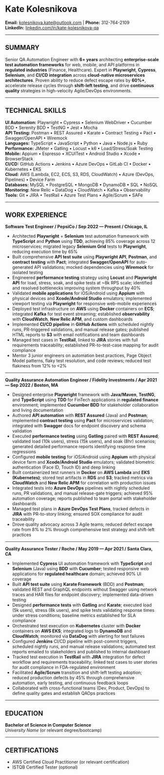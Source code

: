 # Kate Kolesnikova
**Email:** kolesnikova.kate@outlook.com | **Phone:** 312-764-2109  
**LinkedIn:** [linkedin.com/in/kate-kolesnikova-qa](https://www.linkedin.com/in/kate-kolesnikova-qa/)

---

## SUMMARY

Senior QA Automation Engineer with **6+ years** architecting **enterprise-scale test automation frameworks** for web, mobile, and API platforms in **regulated industries** (Finance, Healthcare). Expert in **Playwright**, **Cypress**, **Selenium**, and **CI/CD integration** across **cloud-native microservices architectures**. Proven ability to reduce defect escape rates by **60%+**, accelerate release cycles through **shift-left testing**, and drive **continuous quality** strategies in high-velocity Agile/DevOps environments.

---

## TECHNICAL SKILLS

**UI Automation:** Playwright • Cypress • Selenium WebDriver • Cucumber BDD • Serenity BDD • TestNG • Jest • Mocha  
**API Testing:** Postman • REST Assured • Karate • Contract Testing • Pact • Swagger/OpenAPI • Wiremock  
**Languages:** TypeScript • JavaScript • Python • Java • Node.js • Ruby  
**Performance:** JMeter • Gatling • Locust • k6 • Load/Stress/Soak Testing  
**Mobile:** Appium • Espresso • XCUITest • Android Studio • Xcode • BrowserStack  
**CI/CD:** GitHub Actions • Jenkins • Azure DevOps • GitLab CI • Docker • Kubernetes • EKS  
**Cloud:** AWS (Lambda, EC2, ECS, S3, RDS, CloudWatch) • Azure (DevOps, Pipelines) • Device Farm  
**Databases:** MySQL • PostgreSQL • MongoDB • DynamoDB • SQL • NoSQL  
**Monitoring:** New Relic • DataDog • CloudWatch • Kafka • Observability  
**Tools:** Git • JIRA • TestRail • Azure Test Plans • Agile/Scrum • SAFe

---

## WORK EXPERIENCE

**Software Test Engineer / PepsiCo / Sep 2022 — Present / Chicago, IL**

- Architected **Playwright** + **Selenium** test automation framework with **TypeScript** and **Python** using **TDD**, achieving 85% coverage across 12 microservices; migrated legacy **Selenium Grid** tests to **Playwright**, reducing execution time by 65%
- Built comprehensive **API test suite** using **Playwright API**, **Postman**, and **contract testing** with **Pact**; integrated **Swagger/OpenAPI** for auto-generated API validations; mocked dependencies using **Wiremock** for isolated testing
- Engineered **performance testing** strategy using **Locust** and **Playwright API** for load, stress, soak, and spike tests at ~8k RPS scale; identified and resolved bottlenecks improving system throughput by 40%
- Validated **mobile applications** for iOS/Android using **Appium** with physical devices and **Xcode/Android Studio** emulators; implemented viewport testing via **Playwright** for responsive web-mobile experiences
- Deployed test infrastructure on **AWS** using **Docker** containers on **ECS**; integrated **Kafka** for test event streaming; established **observability** with **CloudWatch**, **New Relic APM**, and custom dashboards
- Implemented **CI/CD pipeline** in **GitHub Actions** with scheduled nightly runs, PR-triggered validations, and manual release gates; published HTML reports to **S3** with email notifications and team dashboards
- Managed test cases in **TestRail**, linked to **JIRA** stories with full requirements traceability; established PR-to-test-case mapping for audit compliance
- Mentor 3 junior engineers on automation best practices, Page Object Model patterns, flaky test resolution, and code reviews; reduced test flakiness from 12% to <2%

---

**Quality Assurance Automation Engineer / Fidelity Investments / Apr 2021 — Sep 2022 / Boston, MA**

- Designed enterprise **Playwright** framework with **Java/Maven**, **TestNG**, and **TypeScript** using **TDD** for FinTech applications in **regulated finance** environment; implemented **Cucumber BDD** for stakeholder collaboration and living documentation
- Authored **API automation** with **REST Assured** (Java) and **Postman**; implemented **contract testing** using **Pact** for microservices validation; integrated with **Swagger** docs for endpoint discovery and schema validation
- Executed **performance testing** using **Gatling** paired with **REST Assured**; validated load (10k users), stress (15k users), and soak (8hr) scenarios; generated detailed performance reports identifying response time regressions
- Configured **mobile testing** for iOS/Android using **Appium** with physical device farm and **Xcode/Android Studio** emulators; validated biometric authentication (Face ID, Touch ID) and deep linking
- Built containerized test runners in **Docker** on **AWS Lambda** and **EKS (Kubernetes)**; stored test artifacts in **RDS** and **S3**; tracked metrics via **CloudWatch** and **New Relic APM** for correlation with production issues
- Integrated tests into **Azure DevOps** pipelines with nightly scheduled runs, PR validations, and manual release-gate triggers; achieved 95% automation coverage; reports published to team portal with stakeholder dashboards
- Managed test plans in **Azure DevOps Test Plans**, tracked defects in **JIRA** with PR-to-story linking; ensured SOX compliance for audit traceability
- Drove quality advocacy across 3 Agile teams; reduced defect escape rate from 8% to 2% through comprehensive test strategy and shift-left practices

---

**Quality Assurance Tester / Roche / May 2019 — Apr 2021 / Santa Clara, CA**

- Implemented **Cypress** UI automation framework with **TypeScript** and **Selenium** (Java) using **BDD** with **Cucumber**; tested responsive web applications for **regulated healthcare** domain; achieved 90% UI coverage
- Built **API test suite** using **Karate Framework** (BDD) and **Postman**; validated REST and GraphQL endpoints without Swagger using network traces and HAR files for endpoint discovery; implemented data-driven testing
- Designed **performance tests** with **Gatling** and **Karate**; executed load (5k users), stress (8k users), and spike tests validating response times under stress conditions; baseline metrics established for SLA compliance
- Orchestrated test execution on **Kubernetes** cluster with **Docker** containers on **AWS EKS**; integrated logs to **DynamoDB** and **CloudWatch**; monitored via **DataDog** with alerting for test failures
- Configured **Jenkins** CI/CD pipeline with post-commit triggers, scheduled nightly runs, and manual release validations; automated test reports emailed to stakeholders and published to internal dashboard
- Tracked test execution in **TestRail** with **JIRA** integration for defect workflow and requirements traceability; linked test cases to user stories for audit compliance in FDA-regulated environment
- Facilitated **Agile/Scrum** transition and shift-left testing adoption; reduced production defects by 45% through comprehensive automation, early testing, and continuous feedback loops
- Collaborated with cross-functional teams (Dev, Product, DevOps) to define quality gates and establish QAOps practices

---

## EDUCATION

**Bachelor of Science in Computer Science**  
*University Name* (or relevant degree/bootcamp)

---

## CERTIFICATIONS

- AWS Certified Cloud Practitioner (or relevant certification)
- ISTQB Certified Tester (optional)
